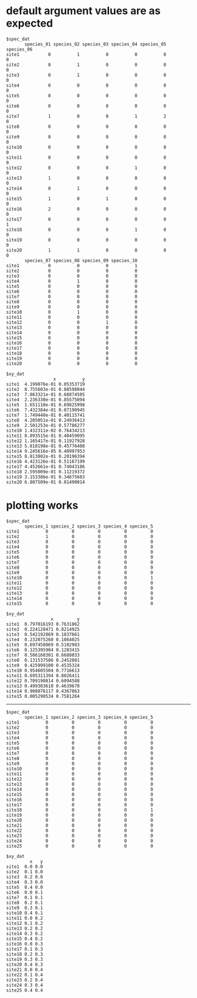 # default argument values are as expected

    $spec_dat
           species_01 species_02 species_03 species_04 species_05 species_06
    site1           0          1          0          0          0          0
    site2           0          1          0          0          0          0
    site3           0          1          0          0          0          0
    site4           0          0          0          0          0          0
    site5           0          0          0          0          0          0
    site6           0          0          0          0          0          0
    site7           1          0          0          1          2          0
    site8           0          0          0          0          0          0
    site9           0          0          0          0          0          0
    site10          0          0          0          0          0          0
    site11          0          0          0          0          0          0
    site12          0          0          0          1          0          0
    site13          1          0          0          0          0          0
    site14          0          1          0          0          0          0
    site15          1          0          1          0          0          0
    site16          2          0          0          0          0          0
    site17          0          0          0          0          0          1
    site18          0          0          0          1          0          0
    site19          0          0          0          0          0          0
    site20          1          1          0          0          0          0
           species_07 species_08 species_09 species_10
    site1           0          0          0          1
    site2           0          0          0          0
    site3           0          0          0          0
    site4           0          1          0          0
    site5           0          0          0          0
    site6           0          0          0          0
    site7           0          0          0          0
    site8           0          0          0          0
    site9           0          0          0          0
    site10          0          1          0          0
    site11          0          0          0          0
    site12          0          0          1          0
    site13          0          0          0          0
    site14          0          0          0          0
    site15          0          0          0          0
    site16          0          0          0          0
    site17          0          0          0          0
    site18          0          0          0          0
    site19          0          0          0          0
    site20          0          0          0          0
    
    $xy_dat
                      x          y
    site1  4.199076e-01 0.05353719
    site2  8.755603e-01 0.88598044
    site3  7.863321e-01 0.68874505
    site4  2.236330e-01 0.85575094
    site5  1.651110e-01 0.69825998
    site6  7.432384e-01 0.07190945
    site7  1.749440e-01 0.40115741
    site8  4.205051e-01 0.24936413
    site9  2.501253e-01 0.57786277
    site10 1.432311e-02 0.76434213
    site11 8.893515e-01 0.40459095
    site12 1.165417e-01 0.11927928
    site13 5.818198e-01 0.45776408
    site14 9.245616e-05 0.40997953
    site15 8.813802e-01 0.20196394
    site16 4.423126e-01 0.51167199
    site17 4.452661e-01 0.74043186
    site18 2.595009e-01 0.11219372
    site19 3.153386e-01 0.34675683
    site20 6.807509e-01 0.81490014
    

# plotting works

    $spec_dat
           species_1 species_2 species_3 species_4 species_5
    site1          0         0         0         0         0
    site2          1         0         0         0         0
    site3          0         0         0         0         0
    site4          0         0         0         0         0
    site5          0         0         0         0         0
    site6          0         0         0         0         0
    site7          0         0         0         0         0
    site8          0         0         0         0         0
    site9          0         0         0         0         0
    site10         0         0         0         0         1
    site11         0         0         0         0         0
    site12         0         0         0         0         0
    site13         0         0         0         0         0
    site14         0         0         0         0         0
    site15         0         0         0         0         0
    
    $xy_dat
                     x         y
    site1  0.797016193 0.7631862
    site2  0.224128471 0.8214925
    site3  0.542192869 0.1837661
    site4  0.232075260 0.1864025
    site5  0.697458069 0.5102983
    site6  0.125395904 0.1283415
    site7  0.506160301 0.6688033
    site8  0.131537586 0.2452081
    site9  0.425999100 0.4535324
    site10 0.954605504 0.7716613
    site11 0.695311394 0.8026411
    site12 0.709190814 0.6094588
    site13 0.499303610 0.4639678
    site14 0.908076117 0.4367863
    site15 0.005290534 0.7581264
    

---

    $spec_dat
           species_1 species_2 species_3 species_4 species_5
    site1          0         0         0         0         0
    site2          0         0         0         0         0
    site3          0         0         0         0         0
    site4          0         0         0         0         0
    site5          0         0         0         0         0
    site6          0         0         0         0         0
    site7          0         0         0         0         0
    site8          0         0         0         0         0
    site9          0         0         0         0         0
    site10         0         0         0         0         0
    site11         0         0         0         0         0
    site12         0         0         0         0         0
    site13         0         0         0         0         0
    site14         0         0         0         0         0
    site15         0         0         0         0         0
    site16         0         0         0         0         0
    site17         0         0         0         0         0
    site18         0         0         0         0         1
    site19         0         0         0         0         0
    site20         0         0         0         0         0
    site21         0         0         0         0         0
    site22         0         0         0         0         0
    site23         0         0         0         0         0
    site24         0         0         0         0         0
    site25         0         0         0         0         0
    
    $xy_dat
             x   y
    site1  0.0 0.0
    site2  0.1 0.0
    site3  0.2 0.0
    site4  0.3 0.0
    site5  0.4 0.0
    site6  0.0 0.1
    site7  0.1 0.1
    site8  0.2 0.1
    site9  0.3 0.1
    site10 0.4 0.1
    site11 0.0 0.2
    site12 0.1 0.2
    site13 0.2 0.2
    site14 0.3 0.2
    site15 0.4 0.2
    site16 0.0 0.3
    site17 0.1 0.3
    site18 0.2 0.3
    site19 0.3 0.3
    site20 0.4 0.3
    site21 0.0 0.4
    site22 0.1 0.4
    site23 0.2 0.4
    site24 0.3 0.4
    site25 0.4 0.4
    

